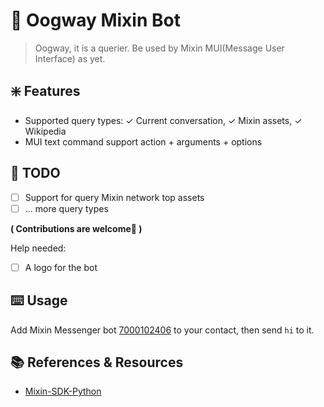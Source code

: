 # 🐢 Oogway Mixin Bot

> Oogway, it is a querier. Be used by Mixin MUI(Message User Interface) as yet.

## ❇️ Features

- Supported query types: ✓ Current conversation, ✓ Mixin assets, ✓ Wikipedia
- MUI text command support action + arguments + options

## 🚧 TODO

- [ ] Support for query Mixin network top assets
- [ ] ... more query types

**( Contributions are welcome👏 )**

Help needed:

- [ ] A logo for the bot

## ⌨️ Usage

Add Mixin Messenger bot [7000102406](mixin://apps/8a004350-fefe-45ac-8411-5e62be2e377e) to your contact, then send `hi` to it.

## 📚 References & Resources

- [Mixin-SDK-Python](https://github.com/nodewee/mixin-sdk-python)

